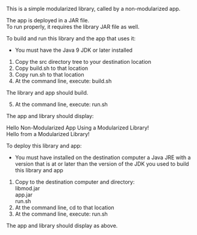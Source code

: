 This is a simple modularized library, called by a non-modularized app.

The app is deployed in a JAR file.  
To run properly, it requires the library JAR file as well.

To build and run this library and the app that uses it:

- You must have the Java 9 JDK or later installed

1. Copy the src directory tree to your destination location
2. Copy build.sh to that location
3. Copy run.sh to that location
4. At the command line, execute: build.sh

The library and app should build.

5. At the command line, execute: run.sh

The app and library should display:

Hello Non-Modularized App Using a Modularized Library!  
Hello from a Modularized Library!

To deploy this library and app:

- You must have installed on the destination computer a Java JRE 
with a version that is at or later than the version of the JDK you used
to build this library and app

1. Copy to the destination computer and directory:  
libmod.jar  
app.jar  
run.sh
2. At the command line, cd to that location
2. At the command line, execute: run.sh

The app and library should display as above.
